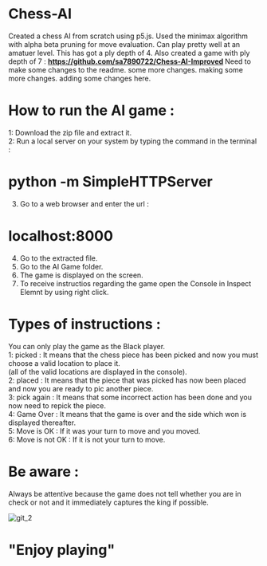# Chess-AI
Created a chess AI from scratch using p5.js. Used the minimax algorithm with alpha beta pruning for move evaluation. Can play pretty well at an amatuer level.
This has got a ply depth of 4. Also created a game with ply depth of 7 : <b> https://github.com/sa7890722/Chess-AI-Improved </b>
Need to make some changes to the readme.
some more changes.
making some more changes.
adding some changes here.

# How to run the AI game : 

1: Download the zip file and extract it.<br />
2: Run a local server on your system by typing the command in the terminal :<br /> 
 # python -m SimpleHTTPServer
3. Go to a web browser and enter the url :<br />
 # localhost:8000
4. Go to the extracted file.<br />
5. Go to the AI Game folder.<br />
6. The game is displayed on the screen.<br />
7. To receive instructios regarding the game open the Console in Inspect Elemnt by using right click.<br />


# Types of instructions :
  You can only play the game as the Black player.<br />
1: picked : It means that the chess piece has been picked and now you must choose a valid location to place it.<br />
            (all of the valid locations are displayed in the console).<br />
2: placed : It means that the piece that was picked has now been placed and now you are ready to pic another piece.<br />
3: pick again : It means that some incorrect action has been done and you now need to repick the piece.<br />
4: Game Over : It means that the game is over and the side which won is displayed thereafter.<br />
5: Move is OK : If it was your turn to move and you moved.<br />
6: Move is not OK : If it is not your turn to move.<br />

# Be aware : 
Always be attentive because the game does not tell whether you are in check or not and it immediately captures the king if possible.


![git_2](https://user-images.githubusercontent.com/43096636/93685635-5127ef00-face-11ea-917e-2cc4aed7d51e.png)

# "Enjoy playing"
